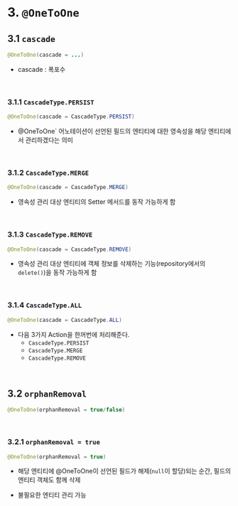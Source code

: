 # 3. `@OneToOne`

## 3.1 `cascade`

```java
@OneToOne(cascade = ...)
```

- cascade : 폭포수

<br>

### 3.1.1 `CascadeType.PERSIST`

```java
@OneToOne(cascade = CascadeType.PERSIST)
```

- @OneToOne` 어노테이션이 선언된 필드의 엔티티에 대한 영속성을 해당 엔티티에서 관리하겠다는 의미

<br>

### 3.1.2 `CascadeType.MERGE`

```java
@OneToOne(cascade = CascadeType.MERGE)
```

- 영속성 관리 대상 엔티티의 Setter 메서드를 동작 가능하게 함

<br>

### 3.1.3 `CascadeType.REMOVE`

```java
@OneToOne(cascade = CascadeType.REMOVE)
```

- 영속성 관리 대상 엔티티에 객체 정보를 삭제하는 기능(repository에서의 `delete()`)을 동작 가능하게 함

<br>

### 3.1.4 `CascadeType.ALL`

```java
@OneToOne(cascade = CascadeType.ALL)
```

- 다음 3가지 Action을 한꺼번에 처리해준다.
  - `CascadeType.PERSIST`
  - `CascadeType.MERGE`
  - `CascadeType.REMOVE`

<br>

## 3.2 `orphanRemoval`

```java
@OneToOne(orphanRemoval = true/false)
```

<br>

### 3.2.1 `orphanRemoval = true`

```java
@OneToOne(orphanRemoval = true)
```

- 해당 엔티티에 @OneToOne이 선언된 필드가 해제(`null`이 할당)되는 순간, 필드의 엔티티 객체도 함께 삭제

- 불필요한 엔티티 관리 가능